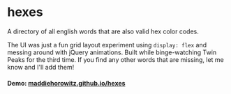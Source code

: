 # hexes

A directory of all english words that are also valid hex color codes.

The UI was just a fun grid layout experiment using `display: flex` and messing around with jQuery animations. Built while binge-watching Twin Peaks for the third time. If you find any other words that are missing, let me know and I'll add them!

#### Demo: [maddiehorowitz.github.io/hexes](maddiehorowitz.github.io/hexes)
